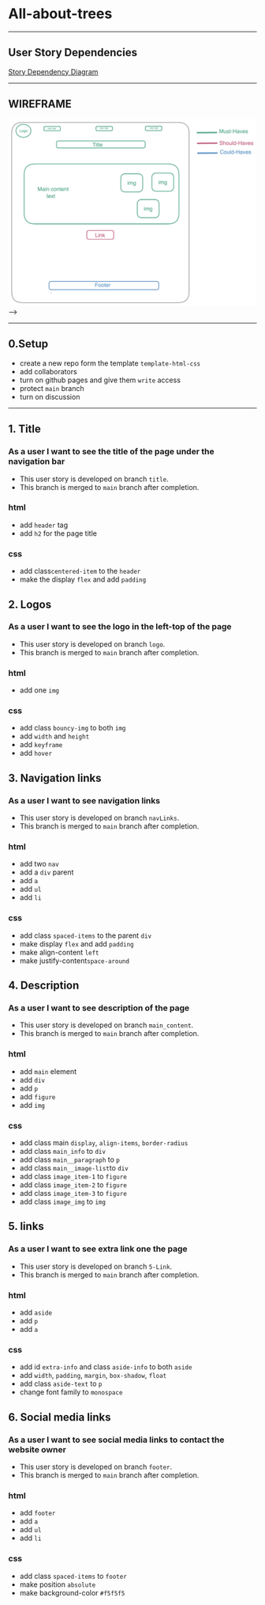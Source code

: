 # All-about-trees

---

## User Story Dependencies

[Story Dependency Diagram](user-personas.md)

---

## WIREFRAME

![wireframe](../public/images/design1.png) -->

---

## 0.Setup

- create a new repo form the template `template-html-css`
- add collaborators
- turn on github pages and give them `write` access
- protect `main` branch
- turn on discussion

---

## 1. Title

### As a user I want to see the title of the page under the navigation bar

- This user story is developed on branch `title`.
- This branch is merged to `main` branch after completion.

### html

- add `header` tag
- add `h2` for the page title

### css

- add class`centered-item` to the `header`
- make the display `flex` and add `padding`

## 2. Logos

### As a user I want to see the logo in the left-top of the page

- This user story is developed on branch `logo`.
- This branch is merged to `main` branch after completion.

### html

- add one `img`

### css

- add class `bouncy-img` to both `img`
- add `width` and `height`
- add `keyframe`
- add `hover`

## 3. Navigation links

### As a user I want to see navigation links

- This user story is developed on branch `navLinks`.
- This branch is merged to `main` branch after completion.

### html

- add two `nav`
- add a `div` parent
- add `a`
- add `ul`
- add `li`

### css

- add class `spaced-items` to the parent `div`
- make display `flex` and add `padding`
- make align-content `left`
- make justify-content`space-around`

## 4. Description

### As a user I want to see description of the page

- This user story is developed on branch `main_content`.
- This branch is merged to `main` branch after completion.

### html

- add `main` element
- add `div`
- add `p`
- add `figure`
- add `img`

### css

- add class main `display`, `align-items`, `border-radius`
- add class `main_info` to `div`
- add class `main__paragraph` to `p`
- add class `main__image-list`to `div`
- add class `image_item-1` to `figure`
- add class `image_item-2` to `figure`
- add class `image_item-3` to `figure`
- add class `image_img` to `img`

## 5. links

### As a user I want to see extra link one the page

- This user story is developed on branch `5-Link`.
- This branch is merged to `main` branch after completion.

### html

- add `aside`
- add `p`
- add `a`

### css

- add id `extra-info` and class `aside-info` to both `aside`
- add `width`, `padding`, `margin`, `box-shadow`, `float`
- add class `aside-text` to `p`
- change font family to `monospace`

## 6. Social media links

### As a user I want to see social media links to contact the website owner

- This user story is developed on branch `footer`.
- This branch is merged to `main` branch after completion.

### html

- add `footer`
- add `a`
- add `ul`
- add `li`

### css

- add class `spaced-items` to `footer`
- make position `absolute`
- make background-color `#f5f5f5`
